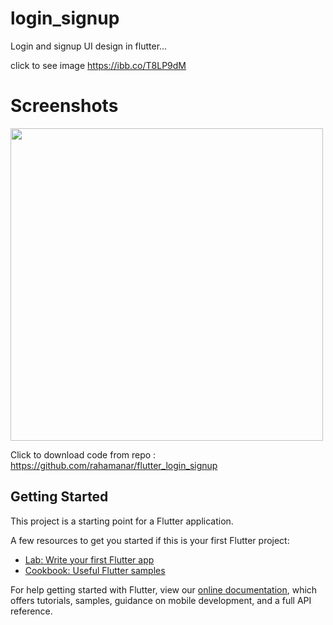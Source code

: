 # login_signup

Login and signup UI design in flutter...

click to see image
https://ibb.co/T8LP9dM

# Screenshots 

<img src="https://ibb.co/T8LP9dM" height="500em" style="max-width:100%;">


Click to download code from repo : https://github.com/rahamanar/flutter_login_signup

## Getting Started

This project is a starting point for a Flutter application.

A few resources to get you started if this is your first Flutter project:

- [Lab: Write your first Flutter app](https://flutter.dev/docs/get-started/codelab)
- [Cookbook: Useful Flutter samples](https://flutter.dev/docs/cookbook)

For help getting started with Flutter, view our
[online documentation](https://flutter.dev/docs), which offers tutorials,
samples, guidance on mobile development, and a full API reference.

